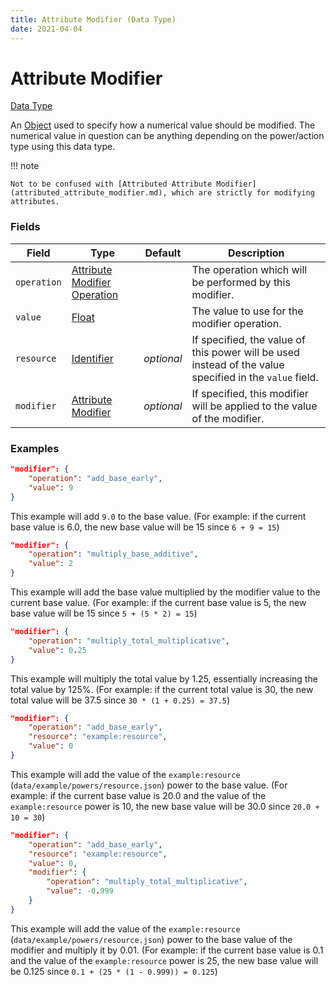 ```yaml
---
title: Attribute Modifier (Data Type)
date: 2021-04-04
---
```


# Attribute Modifier

[Data Type](../data_types.md)

An [Object](object.md) used to specify how a numerical value should be modified. The numerical value in question can be anything depending on the power/action type using this data type.


!!! note

    Not to be confused with [Attributed Attribute Modifier](attributed_attribute_modifier.md), which are strictly for modifying attributes.


### Fields

Field  | Type | Default | Description
-------|------|---------|-------------
`operation` | [Attribute Modifier Operation](attribute_modifier_operation.md) | | The operation which will be performed by this modifier.
`value` | [Float](float.md) | | The value to use for the modifier operation.
`resource` | [Identifier](../data_types/identifier.md) | _optional_ | If specified, the value of this power will be used instead of the value specified in the `value` field.
`modifier` | [Attribute Modifier](attribute_modifier.md) | _optional_ | If specified, this modifier will be applied to the value of the modifier.


### Examples

```json
"modifier": {
    "operation": "add_base_early",
    "value": 9
}
```

This example will add `9.0` to the base value.
(For example: if the current base value is 6.0, the new base value will be 15 since `6 + 9 = 15`)
<br>

```json
"modifier": {
    "operation": "multiply_base_additive",
    "value": 2
}
```

This example will add the base value multiplied by the modifier value to the current base value.
(For example: if the current base value is 5, the new base value will be 15 since `5 + (5 * 2) = 15`)
<br>

```json
"modifier": {
    "operation": "multiply_total_multiplicative",
    "value": 0.25
}
```

This example will multiply the total value by 1.25, essentially increasing the total value by 125%.
(For example: if the current total value is 30, the new total value will be 37.5 since `30 * (1 + 0.25) = 37.5`)
<br>

```json
"modifier": {
    "operation": "add_base_early",
    "resource": "example:resource",
    "value": 0
}
```

This example will add the value of the `example:resource` (`data/example/powers/resource.json`) power to the base value.
(For example: if the current base value is 20.0 and the value of the `example:resource` power is 10, the new base value will be 30.0 since `20.0 + 10 = 30`)
<br>

```json
"modifier": {
    "operation": "add_base_early",
    "resource": "example:resource",
    "value": 0,
    "modifier": {
        "operation": "multiply_total_multiplicative",
        "value": -0.999
    }
}
```

This example will add the value of the `example:resource` (`data/example/powers/resource.json`) power to the base value of the modifier and multiply it by 0.01.
(For example: if the current base value is 0.1 and the value of the `example:resource` power is 25, the new base value will be 0.125 since `0.1 + (25 * (1 - 0.999)) = 0.125`)
